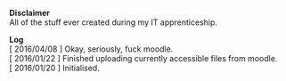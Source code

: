 **Disclaimer**  
All of the stuff ever created during my IT apprenticeship.  
  
**Log**  
[ 2016/04/08 ] Okay, seriously, fuck moodle.  
[ 2016/01/22 ] Finished uploading currently accessible files from moodle.  
[ 2016/01/20 ] Initialised.
